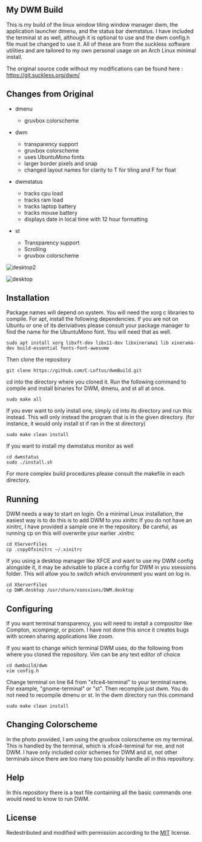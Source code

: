 


## My DWM Build
This is my build of the linux window tiling window manager dwm, the application launcher dmenu, and the status bar dwmstatus. I have included the terminal st as well, although it is optional to use and the dwm config.h file must be changed to use it. All of these 
are from the suckless software utilities and are tailored 
to my own personal usage on an Arch Linux minimal install. 

The original source code without my modifications 
can be found here : https://git.suckless.org/dwm/

## Changes from Original
* dmenu
  * gruvbox colorscheme
* dwm 
  * transparency support
  * gruvbox colorscheme
  * uses UbuntuMono fonts
  * larger border pixels and snap 
  * changed layout names for clarity to T for tiling and F for float
* dwmstatus
  * tracks cpu load
  * tracks ram load
  * tracks laptop battery
  * tracks mouse battery
  * displays date in local time with 12 hour formatting

* st
  * Transparency support
  * Scrolling
  * gruvbox colorscheme


![desktop2](https://user-images.githubusercontent.com/70598503/114765291-fccab200-9d32-11eb-9bea-8861ee2402ee.png)

![desktop](https://user-images.githubusercontent.com/70598503/114767341-81b6cb00-9d35-11eb-8201-cedd3e48986e.png)


## Installation
Package names will depend on system. You will need the xorg c libraries to compile. For apt, install the following dependencies. If you are not on Ubuntu or one of its deriviatives please consult your package manager to find the name for the UbuntuMono font. You will need that as well. 

```
sudo apt install xorg libxft-dev libx11-dev libxinerama1 lib xinerama-dev build-essential fonts-font-awesome
```

Then clone the repository
```
git clone https://github.com/C-Loftus/dwmBuild.git
```
cd into the directory where you cloned it. Run the following command to compile and install binaries for DWM, dmenu, and st all at once.
```
sudo make all
```

If you ever want to only install one, simply cd into its directory and run this instead. This will only instead the program that is in the given directory. (for instance, it would only install st if ran in the st directory)
```
sudo make clean install
```

If you want to install my dwmstatus monitor as well
```
cd dwmstatus
sudo ./install.sh
```
For more complex build procedures please consult the makefile in each directory.

## Running
DWM needs a way to start on login. On a minimal Linux installation, the easiest way is to do this is to add DWM to you xinitrc
If you do not have an xinitrc, I have provided a sample one in the repository. Be careful, as running cp on this will overwrite your earlier .xinitrc
```
cd XServerFiles
cp .copyOfxinitrc ~/.xinitrc
```
If you using a desktop manager like XFCE and want to use my DWM config alongside it, it may be advisable to place a config for DWM in you xsessions folder. This will allow you to switch which environment you want on log in. 

```
cd XServerFiles
cp DWM.desktop /usr/share/xsessions/DWM.desktop
```
## Configuring
If you want terminal transparency, you will need to install a compositor like Compton, xcompmgr, or picom. I have not done this since it creates bugs with screen sharing applications like zoom.

If you want to change which terminal DWM uses, do the following from where you cloned the repository. Vim can be any text editor of choice
```
cd dwmbuild/dwm
vim config.h
```
Change terminal on line 64 from "xfce4-terminal" to your terminal name. For example, "gnome-terminal" or "st". Then recompile just dwm. You do not need to recompile dmenu or st. In the dwm directory run this command
```
sudo make clean install
```

## Changing Colorscheme
In the photo provided, I am using the gruvbox colorscheme on my terminal. This is handled by the terminal, which is xfce4-terminal for me, and not DWM. I have only included color schemes for DWM and st, not other terminals since there are too many too possibly handle all in this repository. 

## Help
In this repository there is a text file containing all the basic commands one would need to know to run DWM. 

## License
Redestributed and modified with permission according to the [MIT](https://choosealicense.com/licenses/mit/) license. 

